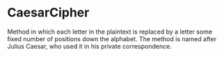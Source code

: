 # CaesarCipher
Method in which each letter in the plaintext is replaced by a letter some fixed number of positions down the alphabet. The method is named after Julius Caesar, who used it in his private correspondence.
